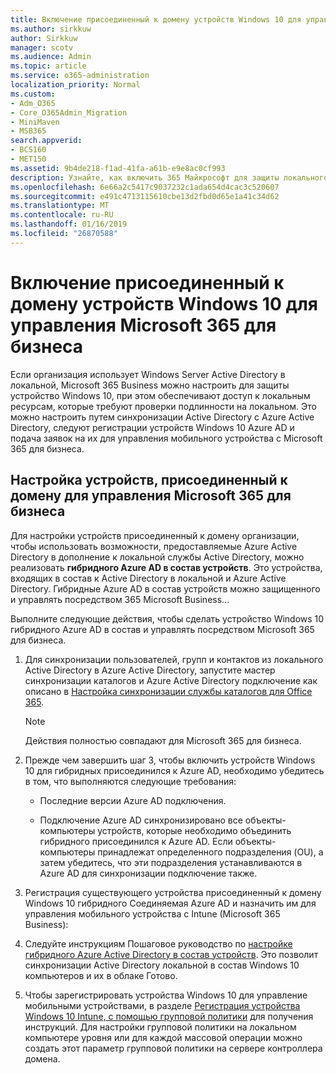 ```yaml
---
title: Включение присоединенный к домену устройств Windows 10 для управления Microsoft 365 для бизнеса
ms.author: sirkkuw
author: Sirkkuw
manager: scotv
ms.audience: Admin
ms.topic: article
ms.service: o365-administration
localization_priority: Normal
ms.custom:
- Adm_O365
- Core_O365Admin_Migration
- MiniMaven
- MSB365
search.appverid:
- BCS160
- MET150
ms.assetid: 9b4de218-f1ad-41fa-a61b-e9e8ac0cf993
description: Узнайте, как включить 365 Майкрософт для защиты локального AD в состав Windows 10 устройств.
ms.openlocfilehash: 6e66a2c5417c9037232c1ada654d4cac3c520607
ms.sourcegitcommit: e491c4713115610cbe13d2fbd0d65e1a41c34d62
ms.translationtype: MT
ms.contentlocale: ru-RU
ms.lasthandoff: 01/16/2019
ms.locfileid: "26870588"
---
```

# <a name="enable-domain-joined-windows-10-devices-to-be-managed-by-microsoft-365-business"></a>Включение присоединенный к домену устройств Windows 10 для управления Microsoft 365 для бизнеса

Если организация использует Windows Server Active Directory в локальной, Microsoft 365 Business можно настроить для защиты устройство Windows 10, при этом обеспечивают доступ к локальным ресурсам, которые требуют проверки подлинности на локальном. Это можно настроить путем синхронизации Active Directory с Azure Active Directory, следуют регистрации устройств Windows 10 Azure AD и подача заявок на их для управления мобильного устройства с Microsoft 365 для бизнеса.
  
## <a name="set-up-domain-joined-devices-to-be-managed-by-microsoft-365-business"></a>Настройка устройств, присоединенный к домену для управления Microsoft 365 для бизнеса

Для настройки устройств присоединенный к домену организации, чтобы использовать возможности, предоставляемые Azure Active Directory в дополнение к локальной службы Active Directory, можно реализовать **гибридного Azure AD в состав устройств**. Это устройства, входящих в состав к Active Directory в локальной и Azure Active Directory. Гибридные Azure AD в состав устройств можно защищенного и управлять посредством 365 Microsoft Business... 
  
Выполните следующие действия, чтобы сделать устройство Windows 10 гибридного Azure AD в состав и управлять посредством Microsoft 365 для бизнеса.
  
1. Для синхронизации пользователей, групп и контактов из локального Active Directory в Azure Active Directory, запустите мастер синхронизации каталогов и Azure Active Directory подключение как описано в [Настройка синхронизации службы каталогов для Office 365](https://support.office.com/article/1b3b5318-6977-42ed-b5c7-96fa74b08846).
    
    > [!NOTE]
    > Действия полностью совпадают для Microsoft 365 для бизнеса. 
  
2. Прежде чем завершить шаг 3, чтобы включить устройств Windows 10 для гибридных присоединился к Azure AD, необходимо убедитесь в том, что выполняются следующие требования:
    
   - Последние версии Azure AD подключения.
    
   - Подключение Azure AD синхронизировано все объекты-компьютеры устройств, которые необходимо объединить гибридного присоединился к Azure AD. Если объекты-компьютеры принадлежат определенного подразделения (OU), а затем убедитесь, что эти подразделения устанавливаются в Azure AD для синхронизации подключение также.
    
3. Регистрация существующего устройства присоединенный к домену Windows 10 гибридного Соединяемая Azure AD и назначить им для управления мобильного устройства с Intune (Microsoft 365 Business):
    
4. Следуйте инструкциям Пошаговое руководство по [настройке гибридного Azure Active Directory в состав устройств](https://go.microsoft.com/fwlink/p/?linkid=872870). Это позволит синхронизации Active Directory локальной в состав Windows 10 компьютеров и их в облаке Готово.
    
5. Чтобы зарегистрировать устройства Windows 10 для управление мобильными устройствами, в разделе [Регистрация устройства Windows 10 Intune, с помощью групповой политики](https://go.microsoft.com/fwlink/p/?linkid=872871) для получения инструкций. Для настройки групповой политики на локальном компьютере уровня или для каждой массовой операции можно создать этот параметр групповой политики на сервере контроллера домена. 
    


